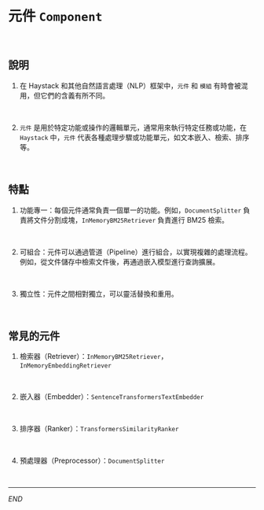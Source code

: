 # 元件 `Component`

<br>

## 說明

1. 在 Haystack 和其他自然語言處理（NLP）框架中，`元件` 和 `模組` 有時會被混用，但它們的含義有所不同。

<br>

2. `元件` 是用於特定功能或操作的邏輯單元，通常用來執行特定任務或功能，在 `Haystack` 中，`元件` 代表各種處理步驟或功能單元，如文本嵌入、檢索、排序等。

<br>

## 特點

1. 功能專一：每個元件通常負責一個單一的功能。例如，`DocumentSplitter` 負責將文件分割成塊，`InMemoryBM25Retriever` 負責進行 BM25 檢索。

<br>

2. 可組合：元件可以通過管道（Pipeline）進行組合，以實現複雜的處理流程。例如，從文件儲存中檢索文件後，再通過嵌入模型進行查詢擴展。

<br>

3. 獨立性：元件之間相對獨立，可以靈活替換和重用。

<br>

## 常見的元件

1. 檢索器（Retriever）：`InMemoryBM25Retriever`，`InMemoryEmbeddingRetriever`

<br>

2. 嵌入器（Embedder）：`SentenceTransformersTextEmbedder`

<br>

3. 排序器（Ranker）：`TransformersSimilarityRanker`

<br>

4. 預處理器（Preprocessor）：`DocumentSplitter`

<br>

___

_END_